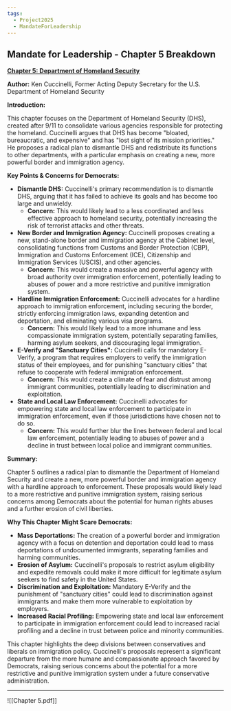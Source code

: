 ```yaml
---
tags:
  - Project2025
  - MandateForLeadership
---
```

## Mandate for Leadership - Chapter 5 Breakdown

**[Chapter 5: Department of Homeland Security](../../Documents/Project_2025_Chapters/Chapter_5.pdf)**

**Author:** Ken Cuccinelli, Former Acting Deputy Secretary for the U.S. Department of Homeland Security

**Introduction:**

This chapter focuses on the Department of Homeland Security (DHS), created after 9/11 to consolidate various agencies responsible for protecting the homeland. Cuccinelli argues that DHS has become "bloated, bureaucratic, and expensive" and has "lost sight of its mission priorities." He proposes a radical plan to dismantle DHS and redistribute its functions to other departments, with a particular emphasis on creating a new, more powerful border and immigration agency.

**Key Points & Concerns for Democrats:**

* **Dismantle DHS:** Cuccinelli's primary recommendation is to dismantle DHS, arguing that it has failed to achieve its goals and has become too large and unwieldy.
    * **Concern:** This would likely lead to a less coordinated and less effective approach to homeland security, potentially increasing the risk of terrorist attacks and other threats.
* **New Border and Immigration Agency:** Cuccinelli proposes creating a new, stand-alone border and immigration agency at the Cabinet level, consolidating functions from Customs and Border Protection (CBP), Immigration and Customs Enforcement (ICE), Citizenship and Immigration Services (USCIS), and other agencies.
    * **Concern:** This would create a massive and powerful agency with broad authority over immigration enforcement, potentially leading to abuses of power and a more restrictive and punitive immigration system.
* **Hardline Immigration Enforcement:** Cuccinelli advocates for a hardline approach to immigration enforcement, including securing the border, strictly enforcing immigration laws, expanding detention and deportation, and eliminating various visa programs.
    * **Concern:** This would likely lead to a more inhumane and less compassionate immigration system, potentially separating families, harming asylum seekers, and discouraging legal immigration.
* **E-Verify and "Sanctuary Cities":** Cuccinelli calls for mandatory E-Verify, a program that requires employers to verify the immigration status of their employees, and for punishing "sanctuary cities" that refuse to cooperate with federal immigration enforcement.
    * **Concern:** This would create a climate of fear and distrust among immigrant communities, potentially leading to discrimination and exploitation.
* **State and Local Law Enforcement:** Cuccinelli advocates for empowering state and local law enforcement to participate in immigration enforcement, even if those jurisdictions have chosen not to do so.
    * **Concern:** This would further blur the lines between federal and local law enforcement, potentially leading to abuses of power and a decline in trust between local police and immigrant communities.

**Summary:**

Chapter 5 outlines a radical plan to dismantle the Department of Homeland Security and create a new, more powerful border and immigration agency with a hardline approach to enforcement. These proposals would likely lead to a more restrictive and punitive immigration system, raising serious concerns among Democrats about the potential for human rights abuses and a further erosion of civil liberties.

**Why This Chapter Might Scare Democrats:**

* **Mass Deportations:** The creation of a powerful border and immigration agency with a focus on detention and deportation could lead to mass deportations of undocumented immigrants, separating families and harming communities.
* **Erosion of Asylum:** Cuccinelli's proposals to restrict asylum eligibility and expedite removals could make it more difficult for legitimate asylum seekers to find safety in the United States.
* **Discrimination and Exploitation:** Mandatory E-Verify and the punishment of "sanctuary cities" could lead to discrimination against immigrants and make them more vulnerable to exploitation by employers.
* **Increased Racial Profiling:** Empowering state and local law enforcement to participate in immigration enforcement could lead to increased racial profiling and a decline in trust between police and minority communities.

This chapter highlights the deep divisions between conservatives and liberals on immigration policy. Cuccinelli's proposals represent a significant departure from the more humane and compassionate approach favored by Democrats, raising serious concerns about the potential for a more restrictive and punitive immigration system under a future conservative administration. 

----

![[Chapter 5.pdf]]